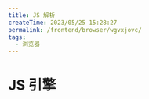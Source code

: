 ```yaml
---
title: JS 解析
createTime: 2023/05/25 15:28:27
permalink: /frontend/browser/wgvxjovc/
tags:
  - 浏览器
---
```


# JS 引擎
